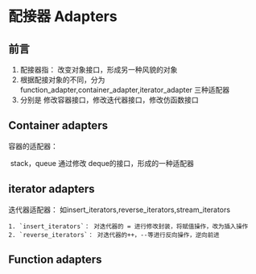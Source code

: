 # 配接器 Adapters

## 前言

1. 配接器指： 改变对象接口，形成另一种风貌的对象
2. 根据配接对象的不同，分为 function_adapter,container_adapter,iterator_adapter 三种适配器
3. 分别是 修改容器接口，修改迭代器接口，修改仿函数接口

## Container adapters

容器的适配器：

​	stack，queue 通过修改 deque的接口，形成的一种适配器

## iterator adapters

迭代器适配器： 如insert_iterators,reverse_iterators,stream_iterators

 	1. `insert_iterators`： 对迭代器的 = 进行修改封装，将赋值操作，改为插入操作
 	2. `reverse_iterators`： 对迭代器的++，--等进行反向操作，逆向前进

## Function adapters

